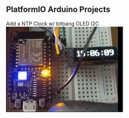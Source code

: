 ## PlatformIO Arduino Projects


Add a NTP Clock w/ bitbang OLED I2C <br>
<img src= "C3NtpClock.gif" width=320>

